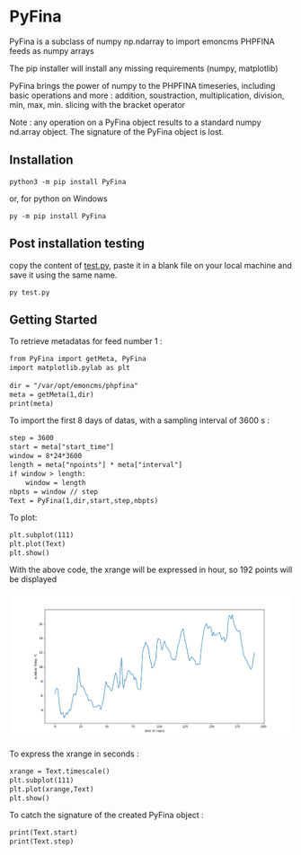# PyFina

PyFina is a subclass of numpy np.ndarray to import emoncms PHPFINA feeds as numpy arrays

The pip installer will install any missing requirements (numpy, matplotlib) 

PyFina brings the power of numpy to the PHPFINA timeseries, including basic operations and more : 
addition, soustraction, multiplication, division, min, max, min. slicing with the bracket operator

Note : any operation on a PyFina object results to a standard numpy nd.array object. 
The signature of the PyFina object is lost.


## Installation

```
python3 -m pip install PyFina
```
or, for python on Windows
```
py -m pip install PyFina
```

## Post installation testing

copy the content of [test.py](https://raw.githubusercontent.com/Open-Building-Management/PyFina/main/tests/test.py), paste it in a blank file on your local machine and save it using the same name.

```
py test.py
```

## Getting Started

To retrieve metadatas for feed number 1 :

```
from PyFina import getMeta, PyFina
import matplotlib.pylab as plt

dir = "/var/opt/emoncms/phpfina"
meta = getMeta(1,dir)
print(meta)
```
To import the first 8 days of datas, with a sampling interval of 3600 s :

```
step = 3600
start = meta["start_time"]
window = 8*24*3600
length = meta["npoints"] * meta["interval"]
if window > length:
    window = length
nbpts = window // step
Text = PyFina(1,dir,start,step,nbpts)
```
To plot:
```
plt.subplot(111)
plt.plot(Text)
plt.show()
```
With the above code, the xrange will be expressed in hour, so 192 points will be displayed

![](test.png)

To express the xrange in seconds :
```
xrange = Text.timescale()
plt.subplot(111)
plt.plot(xrange,Text)
plt.show()
```
To catch the signature of the created PyFina object :
```
print(Text.start)
print(Text.step)
```
